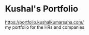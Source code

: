 # Kushal's Portfolio
https://portfolio.kushalkumarsaha.com/
<br>
my portfolio for the HRs and companies

